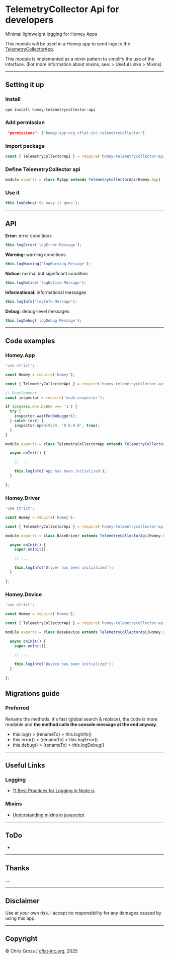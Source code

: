 # TelemetryCollector Api for developers

Minimal lightweight logging for Homey Apps

This module will be used in a Homey app to send logs to the [TelemetryCollectorApp](https://homey.app/de-ch/app/org.cflat-inc.telemetryCollector).

This module is implemented as a mixin pattern to simplify the use of the interface. (For more information about mixins, see: > Useful Links > Mixins)

---

## Setting it up

### Install

```bash
npm install homey-telemetrycollector-api
```

### Add permission

```json
 "permissions": ["homey:app:org.cflat-inc.telemetryCollector"]
```

### Import package

```js
const { TelemetryCollectorApi } = require('homey-telemetrycollector-api');
```

### Define TelemetryCollector api

```js
module.exports = class MyApp extends TelemetryCollectorApi(Homey.App)
```

### Use it

```js
this.logDebug('So easy it goes');
```

---

## API

**Error:** error conditions

```js
this.logError('logError-Message');
```

**Warning:** warning conditions

```js
this.logWarning('logWarning-Message');
```

**Notice:** normal but significant condition

```js
this.logNotice('logNotice-Message');
```

**Informational:** informational messages

```js
this.logInfo('logInfo-Message');
```

**Debug:** debug-level messages

```js
this.logDebug('logDebug-Message');
```

---

## Code examples

### Homey.App

```js
'use strict';

const Homey = require('homey');

const { TelemetryCollectorApi } = require('homey-telemetrycollector-api');

// Development
const inspector = require('node:inspector');

if (process.env.DEBUG === '1') {
  try {
    inspector.waitForDebugger();
  } catch (err) {
    inspector.open(9229, '0.0.0.0', true);
  }
}

module.exports = class TelemetryCollectorApp extends TelemetryCollectorApi(Homey.App) {

  async onInit() {

    // ...

    this.logInfo('App has been initialized');
  }

};
```

### Homey.Driver

```js
'use strict';

const Homey = require('homey');

const { TelemetryCollectorApi } = require('homey-telemetrycollector-api');

module.exports = class BaseDriver extends TelemetryCollectorApi(Homey.Driver) {

  async onInit() {
    super.onInit();

    // ...

    this.logInfo('Driver has been initialized');
  }

};
```

### Homey.Device

```js
'use strict';

const Homey = require('homey');

const { TelemetryCollectorApi } = require('homey-telemetrycollector-api');

module.exports = class BaseDevice extends TelemetryCollectorApi(Homey.Device) {

  async onInit() {
    super.onInit();

    // ...

    this.logInfo('Device has been initialized');
  }

};
```

## Migrations guide

### Preferred

Rename the methods, it's fast (global search & replace), the code is more readable and **the method calls the console message at the end anyway**.

- this.log() > (renameTo) > this.logInfo()
- this.error() > (renameTo) > this.logError()
- this.debug() > (renameTo) > this.logDebug()

---

## Useful Links

### Logging

- [11 Best Practices for Logging in Node.js](https://betterstack.com/community/guides/logging/nodejs-logging-best-practices/)

### Mixins

- [Understanding mixins in javascript](https://basescripts.com/understanding-mixins-in-javascript)

---

## ToDo

-

---

## Thanks

....

---

## Disclaimer

Use at your own risk. I accept no responsibility for any damages caused by using this app.

---

## Copyright

© Chris Gross / [cflat-inc.org](cflat-inc.org), 2025
